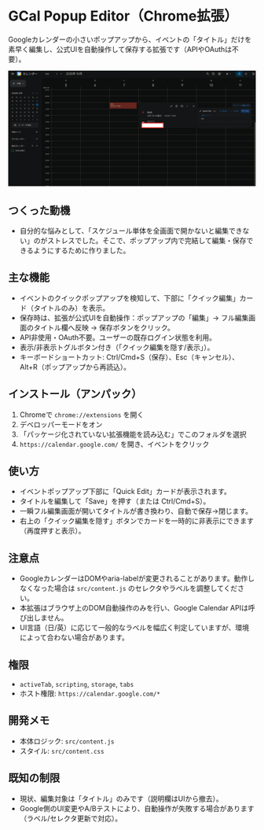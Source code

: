 # GCal Popup Editor（Chrome拡張）

Googleカレンダーの小さいポップアップから、イベントの「タイトル」だけを素早く編集し、公式UIを自動操作して保存する拡張です（APIやOAuthは不要）。

![クイック編集のスクリーンショット（編集画面の様子）](sample1.png)

## つくった動機
- 自分的な悩みとして、「スケジュール単体を全画面で開かないと編集できない」のがストレスでした。そこで、ポップアップ内で完結して編集・保存できるようにするために作りました。

## 主な機能
- イベントのクイックポップアップを検知して、下部に「クイック編集」カード（タイトルのみ）を表示。
- 保存時は、拡張が公式UIを自動操作：ポップアップの「編集」→ フル編集画面のタイトル欄へ反映 → 保存ボタンをクリック。
- API非使用・OAuth不要。ユーザーの既存ログイン状態を利用。
- 表示/非表示トグルボタン付き（「クイック編集を隠す/表示」）。
- キーボードショートカット: Ctrl/Cmd+S（保存）、Esc（キャンセル）、Alt+R（ポップアップから再読込）。

## インストール（アンパック）
1. Chromeで `chrome://extensions` を開く
2. デベロッパーモードをオン
3. 「パッケージ化されていない拡張機能を読み込む」でこのフォルダを選択
4. `https://calendar.google.com/` を開き、イベントをクリック

## 使い方
- イベントポップアップ下部に「Quick Edit」カードが表示されます。
- タイトルを編集して「Save」を押す（または Ctrl/Cmd+S）。
- 一瞬フル編集画面が開いてタイトルが書き換わり、自動で保存→閉じます。
- 右上の「クイック編集を隠す」ボタンでカードを一時的に非表示にできます（再度押すと表示）。

## 注意点
- GoogleカレンダーはDOMやaria-labelが変更されることがあります。動作しなくなった場合は `src/content.js` のセレクタやラベルを調整してください。
- 本拡張はブラウザ上のDOM自動操作のみを行い、Google Calendar APIは呼び出しません。
- UI言語（日/英）に応じて一般的なラベルを幅広く判定していますが、環境によって合わない場合があります。

## 権限
- `activeTab`, `scripting`, `storage`, `tabs`
- ホスト権限: `https://calendar.google.com/*`

## 開発メモ
- 本体ロジック: `src/content.js`
- スタイル: `src/content.css`

## 既知の制限
- 現状、編集対象は「タイトル」のみです（説明欄はUIから撤去）。
- Google側のUI変更やA/Bテストにより、自動操作が失敗する場合があります（ラベル/セレクタ更新で対応）。
